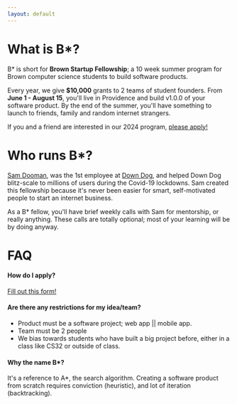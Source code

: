 ```yaml
---
layout: default
---
```


# What is B*?

B* is short for **Brown Startup Fellowship**; a 10 week summer program for Brown computer science students to build software products.

Every year, we give **$10,000** grants to 2 teams of student founders.  From **June 1 - August 15**, you'll live in Providence and build v1.0.0 of your software product.  By the end of the summer, you'll have something to launch to friends, family and random internet strangers.

If you and a friend are interested in our 2024 program, [please apply!](https://link.here)

# Who runs B*?

[Sam Dooman](https://www.linkedin.com/in/sam-dooman-7463a2105/), was the 1st employee at [Down Dog](https://www.downdogapp.com), and helped Down Dog blitz-scale to millions of users during the Covid-19 lockdowns.  Sam created this fellowship because it's never been easier for smart, self-motivated people to start an internet business.

As a B* fellow, you'll have brief weekly calls with Sam for mentorship, or really anything.  These calls are totally optional; most of your learning will be by doing anyway.

# FAQ

#### How do I apply?

[Fill out this form!](https://link.here)

#### Are there any restrictions for my idea/team?
 - Product must be a software project; web app || mobile app.
 - Team must be 2 people
 - We bias towards students who have built a big project before, either in a class like CS32 or outside of class.

#### Why the name B*?

It's a reference to A*, the search algorithm.  Creating a software product from scratch requires conviction (heuristic), and lot of iteration (backtracking).
